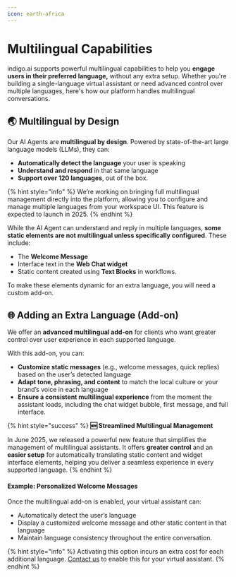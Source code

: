 ```yaml
---
icon: earth-africa
---
```


# Multilingual Capabilities

indigo.ai supports powerful multilingual capabilities to help you **engage users in their preferred language,** without any extra setup. Whether you're building a single-language virtual assistant or need advanced control over multiple languages, here's how our platform handles multilingual conversations.

## 🌏 Multilingual by Design

Our AI Agents are **multilingual by design**. Powered by state-of-the-art large language models (LLMs), they can:

* **Automatically detect the language** your user is speaking
* **Understand and respond** in that same language
* **Support over 120 languages**, out of the box.

{% hint style="info" %}
We’re working on bringing full multilingual management directly into the platform, allowing you to configure and manage multiple languages from your workspace UI. This feature is expected to launch in 2025.
{% endhint %}

While the AI Agent can understand and reply in multiple languages, **some static elements are not multilingual unless specifically configured**. These include:

* The **Welcome Message**
* Interface text in the **Web Chat widget**
* Static content created using **Text Blocks** in workflows.&#x20;

To make these elements dynamic for an extra language, you will need a custom add-on.

## 🌐 Adding an Extra Language (Add-on)

We offer an **advanced multilingual add-on** for clients who want greater control over user experience in each supported language.

With this add-on, you can:

* **Customize static messages** (e.g., welcome messages, quick replies) based on the user’s detected language
* **Adapt tone, phrasing, and content** to match the local culture or your brand’s voice in each language
* **Ensure a consistent multilingual experience** from the moment the assistant loads, including the chat widget bubble, first message, and full interface.&#x20;

{% hint style="success" %}
**🆕 Streamlined Multilingual Management**

In June 2025, we released a powerful new feature that simplifies the management of multilingual assistants. It offers **greater control** and an **easier setup** for automatically translating static content and widget interface elements, helping you deliver a seamless experience in every supported language.
{% endhint %}

#### Example: Personalized Welcome Messages

Once the multilingual add-on is enabled, your virtual assistant can:

* Automatically detect the user’s language
* Display a customized welcome message and other static content in that language
* Maintain language consistency throughout the entire conversation.

{% hint style="info" %}
Activating this option incurs an extra cost for each additional language. [Contact us](../need-help/our-customer-success-team.md) to enable this for your virtual assistant.&#x20;
{% endhint %}
